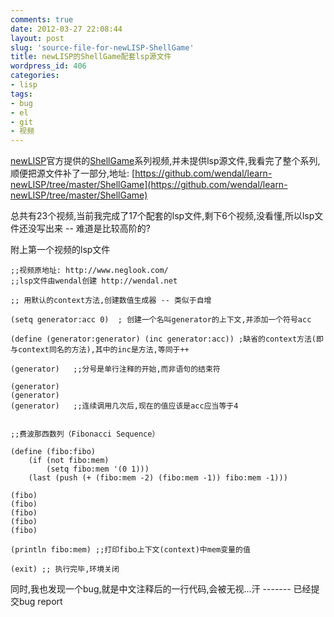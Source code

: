 ```yaml
---
comments: true
date: 2012-03-27 22:08:44
layout: post
slug: 'source-file-for-newLISP-ShellGame'
title: newLISP的ShellGame配套lsp源文件
wordpress_id: 406
categories:
- lisp
tags:
- bug
- el
- git
- 视频
---
```


[newLISP](http://www.newlisp.org/)官方提供的[ShellGame](http://www.neglook.com/?Shell_Games)系列视频,并未提供lsp源文件,我看完了整个系列,顺便把源文件补了一部分,地址:
[https://github.com/wendal/learn-newLISP/tree/master/ShellGame](https://github.com/wendal/learn-newLISP/tree/master/ShellGame)

总共有23个视频,当前我完成了17个配套的lsp文件,剩下6个视频,没看懂,所以lsp文件还没写出来 -- 难道是比较高阶的?

附上第一个视频的lsp文件


    
    
    
    ;;视频原地址: http://www.neglook.com/
    ;;lsp文件由wendal创建 http://wendal.net
    
    ;; 用默认的context方法,创建数值生成器 -- 类似于自增
    
    (setq generator:acc 0)  ; 创建一个名叫generator的上下文,并添加一个符号acc
    
    (define (generator:generator) (inc generator:acc)) ;缺省的context方法(即与context同名的方法),其中的inc是方法,等同于++
    
    (generator)   ;;分号是单行注释的开始,而非语句的结束符
    
    (generator) 
    (generator)
    (generator)   ;;连续调用几次后,现在的值应该是acc应当等于4
    
    
    ;;费波那西数列（Fibonacci Sequence）
    
    (define (fibo:fibo) 
    	(if (not fibo:mem) 
    		(setq fibo:mem '(0 1))) 
    	(last (push (+ (fibo:mem -2) (fibo:mem -1)) fibo:mem -1)))
    
    (fibo)
    (fibo)
    (fibo)
    (fibo)
    (fibo)
    
    (println fibo:mem) ;;打印fibo上下文(context)中mem变量的值
    
    (exit) ;; 执行完毕,环境关闭
    



同时,我也发现一个bug,就是中文注释后的一行代码,会被无视...汗 ------- 已经提交bug report
